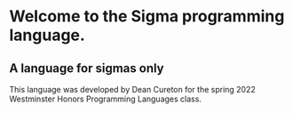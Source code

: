 # Welcome to the Sigma programming language.

## A language for sigmas only

This language was developed by Dean Cureton for the spring 2022 Westminster Honors Programming Languages class.
